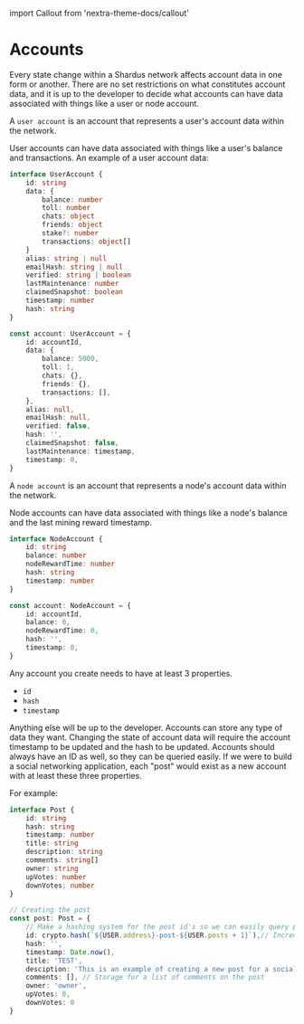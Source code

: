 import Callout from 'nextra-theme-docs/callout'

# Accounts

Every state change within a Shardus network affects account data in one form or another. There are no set restrictions on what constitutes account data, and it is up to the developer to decide what accounts can have data associated with things like a user or node account.

A `user account` is an account that represents a user's account data within the network.

<Callout emoji="💡" type="default">

User accounts can have data associated with things like a user's balance and transactions.
An example of a user account data:

</Callout>

```ts
interface UserAccount {
    id: string
    data: {
        balance: number
        toll: number
        chats: object
        friends: object
        stake?: number
        transactions: object[]
    }
    alias: string | null
    emailHash: string | null
    verified: string | boolean
    lastMaintenance: number
    claimedSnapshot: boolean
    timestamp: number
    hash: string
}

const account: UserAccount = {
    id: accountId,
    data: {
        balance: 5000,
        toll: 1,
        chats: {},
        friends: {},
        transactions: [],
    },
    alias: null,
    emailHash: null,
    verified: false,
    hash: '',
    claimedSnapshot: false,
    lastMaintenance: timestamp,
    timestamp: 0,
}
```

A `node account` is an account that represents a node's account data within the network.

<Callout emoji="💡" type="default">

Node accounts can have data associated with things like a node's balance and the last mining reward timestamp.

</Callout>

```ts
interface NodeAccount {
    id: string
    balance: number
    nodeRewardTime: number
    hash: string
    timestamp: number
}

const account: NodeAccount = {
    id: accountId,
    balance: 0,
    nodeRewardTime: 0,
    hash: '',
    timestamp: 0,
}
```

<Callout emoji="⚠️" type="warning">

Any account you create needs to have at least 3 properties.

- `id`
- `hash`
- `timestamp`

Anything else will be up to the developer. Accounts can store any type of data they want. Changing the state of account data will require the account timestamp to be updated and the hash to be updated. Accounts should always have an ID as well, so they can be queried easily. If we were to build a social networking application, each "post" would exist as a new account with at least these three properties.

For example:

</Callout>

```ts
interface Post {
    id: string
    hash: string
    timestamp: number
    title: string
    description: string
    comments: string[]
    owner: string
    upVotes: number
    downVotes: number
}

// Creating the post
const post: Post = {
    // Make a hashing system for the post id's so we can easily query post(n)
    id: crypto.hash(`${USER.address}-post-${USER.posts + 1}`),// Increment the post before hashing
    hash: '',
    timestamp: Date.now(),
    title: 'TEST',
    desciption: 'This is an example of creating a new post for a social media dapp',
    comments: [], // Storage for a list of comments on the post
    owner: 'owner',
    upVotes: 0,
    downVotes: 0
}
```
